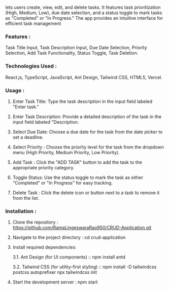 lets users create, view, edit, and delete tasks. It features task prioritization (High, Medium, Low), due date selection, and a status toggle to mark tasks as "Completed" or "In Progress." The app provides an intuitive interface for efficient task management

### Features : 
Task Title Input, Task Description Input, Due Date Selection, Priority Selection, Add Task Functionality, Status Toggle, Task Deletion.

### Technologies Used : 
React.js, TypeScript, JavaScript, Ant Design, Tailwind CSS, HTML5, Vercel.

### Usage :
1. Enter Task Title: Type the task description in the input field labeled "Enter task."

2. Enter Task Description: Provide a detailed description of the task in the input field labeled "Description.

3. Select Due Date: Choose a due date for the task from the date picker to set a deadline.

4. Select Priority : Choose the priority level for the task from the dropdown menu (High Priority, Medium Priority, Low Priority).

5. Add Task : Click the "ADD TASK" button to add the task to the appropriate priority category.

6. Toggle Status: Use the status toggle to mark the task as either "Completed" or "In Progress" for easy tracking.

7. Delete Task : Click the delete icon or button next to a task to remove it from the list.

### Installation :

1. Clone the repository : https://github.com/RamaLingeswaraRao950/CRUD-Application.git

2. Navigate to the project directory : cd crud-application

3. Install required dependencies:

   3.1. Ant Design (for UI components) ::
   npm install antd

   3.2. Tailwind CSS (for utility-first styling) ::
   npm install -D tailwindcss postcss autoprefixer
   npx tailwindcss init

4. Start the development server : npm start
